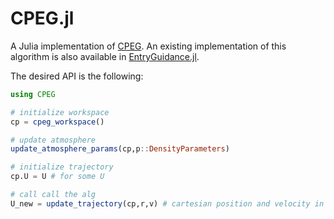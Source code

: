 # CPEG.jl


A Julia implementation of [CPEG](http://roboticexplorationlab.org/papers/ktracy_cpeg.pdf). An existing implementation of this algorithm is also available in [EntryGuidance.jl](https://github.com/RoboticExplorationLab/EntryGuidance.jl). 

The desired API is the following:

```julia
using CPEG

# initialize workspace
cp = cpeg_workspace()

# update atmosphere
update_atmosphere_params(cp,p::DensityParameters) 

# initialize trajectory 
cp.U = U # for some U 

# call call the alg
U_new = update_trajectory(cp,r,v) # cartesian position and velocity in MCMF
```

